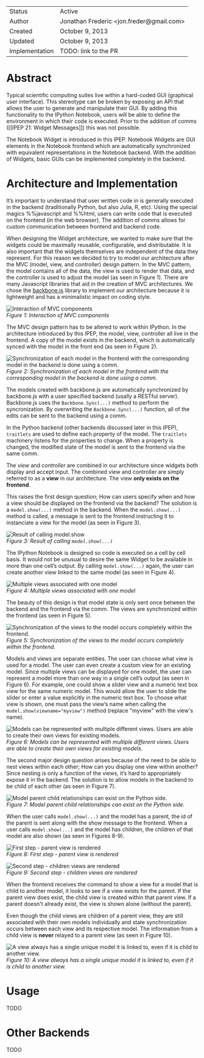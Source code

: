 <table>
<tr><td> Status </td><td> Active </td></tr>
<tr><td> Author </td><td> Jonathan Frederic &lt;jon.freder@gmail.com&gt;</td></tr>
<tr><td> Created </td><td> October 9, 2013</td></tr>
<tr><td> Updated </td><td> October 9, 2013</td></tr>
<tr><td> Implementation </td><td> TODO: link to the PR </td></tr>
</table>

# Abstract
Typical scientific computing suites live within a hard-coded GUI (graphical user interface).  This stereotype can be broken by exposing an API that allows the user to generate and manipulate their GUI.  By adding this functionality to the IPython Notebook, users will be able to define the environment in which their code is executed.  Prior to the addition of comms ([[IPEP 21: Widget Messages]]) this was not possible.

The Notebook Widget is introduced in this IPEP.  Notebook Widgets are GUI elements in the Notebook frontend which are automatically synchronized with equivalent representations in the Notebook backend.  With the addition of Widgets, basic GUIs can be implemented completely in the backend.

# Architecture and Implementation
It’s important to understand that user written code in is generally executed in the backend (traditionally Python, but also Julia, R, etc).  Using the special magics %%javascript and %%html, users can write code that is executed on the frontend (in the web browser).  The addition of comms allows for custom communication between frontend and backend code.  

When designing the Widget architecture, we wanted to make sure that the widgets could be maximally reusable, configurable, and distributable.  It is also important that the widgets themselves are independent of the data they represent.  For this reason we decided to try to model our architecture after the MVC (model, view, and controller) design pattern.  In the MVC pattern, the model contains all of the data, the view is used to render that data, and the controller is used to adjust the model (as seen in Figure 1).  There are many Javascript libraries that aid in the creation of MVC architectures.  We chose the [backbone.js](http://backbonejs.org/) library to implement our architecture because it is lightweight and has a minimalistic impact on coding style. 

![Interaction of MVC components](MVC.png)  
*Figure 1: Interaction of MVC components*

The MVC design pattern has to be altered to work within IPython.  In the architecture introduced by this IPEP, the model, view, controller all live in the frontend.  A copy of the model exists in the backend, which is automatically synced with the model in the front end (as seen in Figure 2).  

![Synchronization of each model in the frontend with the corresponding model in the backend is done using a comm.](ModelSync.png)  
*Figure 2: Synchronization of each model in the frontend with the corresponding model in the backend is done using a comm.*

The models created with backbone.js are automatically synchronized by backbone.js with a user specified backend (usally a RESTful server).  Backbone.js uses the `Backbone.Sync(...)` method to perform the syncronization. By overwriting the `Backbone.Sync(...)` function, all of the edits can be sent to the backend using a comm.  

In the Python backend (other backends discussed later in this IPEP), `traitlets` are used to define each property of the model.  The `traitlets` machinery listens for the properties to change.  When a property is changed, the modified state of the model is sent to the frontend via the same comm. 

The *view* and *controller* are combined in our architecture since widgets both display and accept input.  The combined view and controller are simply referred to as a **view** in our architecture.  The view **only exists on the frontend**.  

This raises the first design question; How can users specify when and how a view should be displayed on the frontend via the backend?  The solution is a `model.show(...)` method in the backend.  When the `model.show(...)` method is called, a message is sent to the frontend instructing it to instanciate a view for the model (as seen in Figure 3).
 
![Result of calling model.show](Show.png)  
*Figure 3: Result of calling `model.show(...)`*

The IPython Notebook is designed so code is executed on a cell by cell basis.  It would not be unusual to desire the same Widget to be available in more than one cell’s output.  By calling `model.show(...)` again, the user can create another view linked to the same model (as seen in Figure 4).

![Multiple views associated with one model](ShowMultiple.png)  
*Figure 4: Multiple views associated with one model*

The beauty of this design is that model state is only sent once between the backend and the frontend via the comm.  The views are synchronized within the frontend (as seen in Figure 5).

![Synchronization of the views to the model occurs completely within the frontend.](Modification.png)  
*Figure 5: Synchronization of the views to the model occurs completely within the frontend.*

Models and views are separate entities.  The user can choose what view is used for a model.  The user can even create a custom view for an existing model.  Since multiple views can be displayed for one model, the user can represent a model more than one way in a single cell’s output (as seen in Figure 6).  For example, one could show a slider view and a numeric text box view for the same numeric model.  This would allow the user to slide the slider or enter a value explicitly in the numeric text box.  To choose what view is shown, one must pass the view’s name when calling the `model.show(viewname="myview")` method (replace "myview" with the view's name).

![Models can be represented with multiple different views.  Users are able to create their own views for existing models.](Multiview.png)  
*Figure 6: Models can be represented with multiple different views.  Users are able to create their own views for existing models.*

The second major design question arises because of the need to be able to nest views within each other; How can you display one view within another?  Since nesting is only a function of the views, it’s hard to appropriately expose it in the backend.  The solution is to allow models in the backend to be child of each other (as seen in Figure 7). 

![Model parent child relationships can exist on the Python side.](Parent.png)  
*Figure 7: Model parent child relationships can exist on the Python side.*

When the user calls `model.show(...)` and the model has a parent, the id of the parent is sent along with the show message to the frontend.  When a user calls `model.show(...)` and the model has children, the children of that model are also shown (as seen in Figures 8-9).  

![First step - parent view is rendered](ParentShowStep1.png)   
*Figure 8: First step - parent view is rendered*

![Second step - children views are rendered](ParentShowStep2.png)  
*Figure 9: Second step - children views are rendered*

When the frontend receives the command to show a view for a model that is child to another model, it looks to see if a view exists for the parent.  If the parent view does exist, the child view is created within that parent view.  If a parent doesn't already exist, the view is shown alone (without the parent).  

Even though the child views are children of a parent view, they are still associated with their own models individually and state synchronization occurs between each view and its respective model.  The information from a child view is **never** relayed to a parent view (as seen in Figure 10).

![A view always has a single unique model it is linked to, even if it is child to another view.](ParentShowStep3.png)  
*Figure 10: A view always has a single unique model it is linked to, even if it is child to another view.*

# Usage
TODO

# Other Backends
TODO